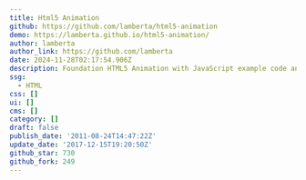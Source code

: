 ```yaml
---
title: Html5 Animation
github: https://github.com/lamberta/html5-animation
demo: https://lamberta.github.io/html5-animation/
author: lamberta
author_link: https://github.com/lamberta
date: 2024-11-28T02:17:54.906Z
description: Foundation HTML5 Animation with JavaScript example code and book exercises.
ssg:
  - HTML
css: []
ui: []
cms: []
category: []
draft: false
publish_date: '2011-08-24T14:47:22Z'
update_date: '2017-12-15T19:20:50Z'
github_star: 730
github_fork: 249
---
```

